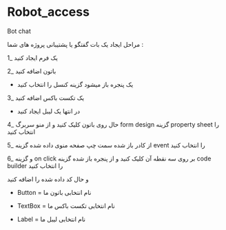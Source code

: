 # Robot_access
Bot chat

مراحل ایجاد یک بات گفتگو یا پشتیبانی پروژه های شما :




1_ یک فرم ایجاد کنید 

2_ باتون اضافه کنید

* یک پنجره باز میشود گزینه کنسل را انتخاب کنید

3_ یک تکست باکس اضافه کنید

* در انتها یک لیبل ایجاد کنید

4_ حال روی باتون کلیک کنید و از منو سربرگ form design گزینه property sheet را انتخاب کنید

5_ از کادر باز شده سمت چپ صفحه منوی داده شده گزینه event را انتخاب کنید

6_ و گزینه on click بر روی سه نقطه آن کلیک کنید و از پنجره باز شده گزینه code builder را انتخاب کنید

و حال کد داده شده را اضافه کنید

* Button = نام انتخابی باتون ما

* TextBox = نام انتخابی تکست باکس ما

* Label = نام انتخابی لیبل ما
